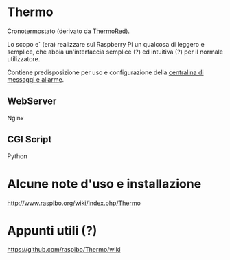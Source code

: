 # Thermo
Cronotermostato (derivato da [ThermoRed](https://github.com/raspibo/ThermoRed.git)).

Lo scopo e\` (era) realizzare sul Raspberry Pi un qualcosa di leggero e semplice,
che abbia un'interfaccia semplice (?) ed intuitiva (?) per il normale utilizzatore.

Contiene predisposizione per uso e configurazione della 
[centralina di messaggi e allarme](https://github.com/raspibo/CentRed.git).


## WebServer
Nginx

## CGI Script
Python

# Alcune note d'uso e installazione
http://www.raspibo.org/wiki/index.php/Thermo

# Appunti utili (?)
https://github.com/raspibo/Thermo/wiki
